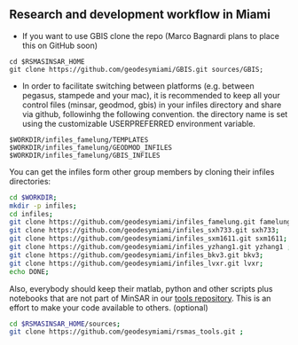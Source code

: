 ## Research and development workflow in Miami
* If you want to use GBIS clone the repo (Marco Bagnardi plans to place this on GitHub soon) 
```
cd $RSMASINSAR_HOME
git clone https://github.com/geodesymiami/GBIS.git sources/GBIS;
```

* In order to facilitate  switching between  platforms (e.g. between pegasus, stampede and your mac), it is recommended to keep all your control files (minsar, geodmod, gbis) in your infiles directory and share via github, followinhg the following convention. the directory name is set using the customizable USERPREFERRED environment variable.
```
$WORKDIR/infiles_famelung/TEMPLATES
$WORKDIR/infiles_famelung/GEODMOD_INFILES
$WORKDIR/infiles_famelung/GBIS_INFILES
```
You can get the infiles form other group members by cloning their infiles directories: 

```bash
cd $WORKDIR;
mkdir -p infiles;
cd infiles;
git clone https://github.com/geodesymiami/infiles_famelung.git famelung; 
git clone https://github.com/geodesymiami/infiles_sxh733.git sxh733; 
git clone https://github.com/geodesymiami/infiles_sxm1611.git sxm1611;
git clone https://github.com/geodesymiami/infiles_yzhang1.git yzhang1 ; 
git clone https://github.com/geodesymiami/infiles_bkv3.git bkv3;
git clone https://github.com/geodesymiami/infiles_lvxr.git lvxr;
echo DONE;
```
Also, everybody should keep their matlab, python and other scripts  plus notebooks that are not part of MinSAR in our [tools repository](https://github.com/geodesymiami/rsmas_tools). This is an effort to make your code available to others. (optional)
```bash
cd $RSMASINSAR_HOME/sources;
git clone https://github.com/geodesymiami/rsmas_tools.git ; 
```
